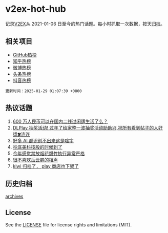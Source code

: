 # v2ex-hot-hub

 记录[V2EX](https://www.v2ex.com/)从 2021-01-06 日至今的热门话题。每小时抓取一次数据，按天[归档](archives)。
 
 ## 相关项目

- [GitHub热榜](https://github.com/snaildev/github-hot-hub)
- [知乎热榜](https://github.com/snaildev/zhihu-hot-hub)
- [微博热榜](https://github.com/snaildev/weibo-hot-hub)
- [头条热榜](https://github.com/snaildev/toutiao-hot-hub)
- [抖音热榜](https://github.com/snaildev/douyin-hot-hub)


 `更新时间：2025-01-29 01:07:39 +0800`

## 热议话题

1. [600 万人民币可以在国内二线过闲适生活了么？](https://www.v2ex.com/t/1108150)
1. [DLPlay 抽奖活动! 过年了给家整一波抽奖活动助助兴,祝所有看到帖子的人好运🍀连连](https://www.v2ex.com/t/1108166)
1. [好多 AI 都识别不出来这是啥字](https://www.v2ex.com/t/1108191)
1. [抄底美科技股的时候到了](https://www.v2ex.com/t/1108157)
1. [今年感觉禁放烟花爆竹执行异常严格](https://www.v2ex.com/t/1108184)
1. [很不喜欢岳云鹏的相声](https://www.v2ex.com/t/1108225)
1. [kiwi 归档了， play 商店也下架了](https://www.v2ex.com/t/1108151)

## 历史归档

[archives](archives)

## License

See the [LICENSE](LICENSE) file for license rights and limitations (MIT).
